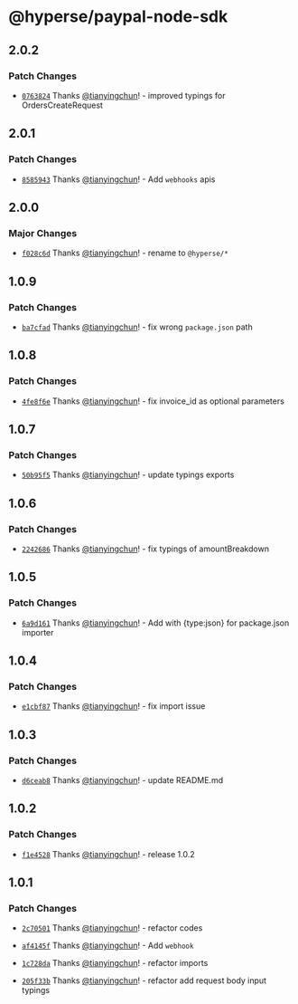 # @hyperse/paypal-node-sdk

## 2.0.2

### Patch Changes

- [`0763824`](https://github.com/hyperse-io/paypal-node-sdk/commit/07638243a6e7362e56edd6c0ea4d9ecddeca1042) Thanks [@tianyingchun](https://github.com/tianyingchun)! - improved typings for OrdersCreateRequest

## 2.0.1

### Patch Changes

- [`8585943`](https://github.com/hyperse-io/paypal-node-sdk/commit/85859431fb24a9ebb1e35b55e3296af4daf5344f) Thanks [@tianyingchun](https://github.com/tianyingchun)! - Add `webhooks` apis

## 2.0.0

### Major Changes

- [`f028c6d`](https://github.com/hyperse-io/paypal-node-sdk/commit/f028c6d783158b754569ea947f4dc1bdeb55f915) Thanks [@tianyingchun](https://github.com/tianyingchun)! - rename to `@hyperse/*`

## 1.0.9

### Patch Changes

- [`ba7cfad`](https://github.com/hyperse-io/paypal-node-sdk/commit/ba7cfadb300f71209a796287a20d1bc75e3df201) Thanks [@tianyingchun](https://github.com/tianyingchun)! - fix wrong `package.json` path

## 1.0.8

### Patch Changes

- [`4fe8f6e`](https://github.com/hyperse-io/paypal-node-sdk/commit/4fe8f6eaa499eef171a8abd3193c0271d5d2f765) Thanks [@tianyingchun](https://github.com/tianyingchun)! - fix invoice_id as optional parameters

## 1.0.7

### Patch Changes

- [`50b95f5`](https://github.com/hyperse-io/paypal-node-sdk/commit/50b95f58d2526f7bdfd39e4b104ea7aa17782141) Thanks [@tianyingchun](https://github.com/tianyingchun)! - update typings exports

## 1.0.6

### Patch Changes

- [`2242686`](https://github.com/hyperse-io/paypal-node-sdk/commit/22426866fe9ed2e193e3f9f5ad96a3d4092b3ab2) Thanks [@tianyingchun](https://github.com/tianyingchun)! - fix typings of amountBreakdown

## 1.0.5

### Patch Changes

- [`6a9d161`](https://github.com/hyperse-io/paypal-node-sdk/commit/6a9d161314a075aff0bcf3d89c9916a7a083c724) Thanks [@tianyingchun](https://github.com/tianyingchun)! - Add with {type:json} for package.json importer

## 1.0.4

### Patch Changes

- [`e1cbf87`](https://github.com/hyperse-io/paypal-node-sdk/commit/e1cbf87c68698ed54080976ca478833e2f31e84a) Thanks [@tianyingchun](https://github.com/tianyingchun)! - fix import issue

## 1.0.3

### Patch Changes

- [`d6ceab8`](https://github.com/hyperse-io/paypal-node-sdk/commit/d6ceab80df69e9ca6c96519bf9cff305be07d0b9) Thanks [@tianyingchun](https://github.com/tianyingchun)! - update README.md

## 1.0.2

### Patch Changes

- [`f1e4528`](https://github.com/hyperse-io/paypal-node-sdk/commit/f1e45289ebd98fc9c22909173d6a7bf07a9af211) Thanks [@tianyingchun](https://github.com/tianyingchun)! - release 1.0.2

## 1.0.1

### Patch Changes

- [`2c70501`](https://github.com/hyperse-io/paypal-node-sdk/commit/2c705019409831e22521d1ed45f933cd6d4d9d2d) Thanks [@tianyingchun](https://github.com/tianyingchun)! - refactor codes

- [`af4145f`](https://github.com/hyperse-io/paypal-node-sdk/commit/af4145f1619103b9e1a0a31cbf4a4e06f09a6088) Thanks [@tianyingchun](https://github.com/tianyingchun)! - Add `webhook`

- [`1c728da`](https://github.com/hyperse-io/paypal-node-sdk/commit/1c728daca05dddf1c9fb67ee0af2974c5f346e6c) Thanks [@tianyingchun](https://github.com/tianyingchun)! - refactor imports

- [`205f33b`](https://github.com/hyperse-io/paypal-node-sdk/commit/205f33b0ddf636a23e07a7a52da7d40fabb06479) Thanks [@tianyingchun](https://github.com/tianyingchun)! - refactor add request body input typings
